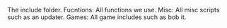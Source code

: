 The include folder.
Fucntions: All functions we use.
Misc: All misc scripts such as an updater.
Games: All game includes such as bob it.
